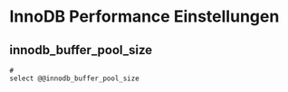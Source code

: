 # InnoDB Performance Einstellungen 

## innodb_buffer_pool_size 

```
# 
select @@innodb_buffer_pool_size 




```
